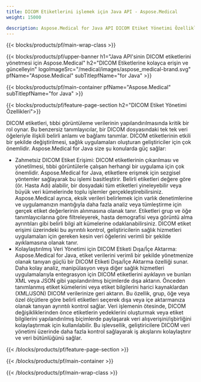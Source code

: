 ```yaml
---
title: DICOM Etiketlerini işlemek için Java API - Aspose.Medical
weight: 15000

description: Aspose.Medical for Java API DICOM Etiket Yönetimi Özellikleri
---
```


{{< blocks/products/pf/main-wrap-class >}}

{{< blocks/products/pf/upper-banner h1="Java API'sinin DICOM etiketlerini yönetmesi için Aspose.Medical" h2="DICOM Etiketlerine kolayca erişin ve güncelleyin" logoImageSrc="/medical/images/aspose_medical-brand.svg" pfName="Aspose.Medical" subTitlepfName="for Java" >}}

{{< blocks/products/pf/main-container pfName="Aspose.Medical" subTitlepfName="for Java" >}}

{{< blocks/products/pf/feature-page-section h2="DICOM Etiket Yönetimi Özellikleri">}}

<p>DICOM etiketleri, tıbbi görüntüleme verilerinin yapılandırılmasında kritik bir rol oynar. Bu benzersiz tanımlayıcılar, bir DICOM dosyasındaki tek tek veri öğeleriyle ilişkili belirli anlamı ve bağlamı tanımlar. DICOM etiketlerinin etkili bir şekilde değiştirilmesi, sağlık uygulamaları oluşturan geliştiriciler için çok önemlidir. Aspose.Medical for Java size şu konularda güç sağlar:</p>

<ul>
<li>Zahmetsiz DICOM Etiket Erişimi: DICOM etiketlerinin çıkarılması ve yönetilmesi, tıbbi görüntülerle çalışan herhangi bir uygulama için çok önemlidir. Aspose.Medical for Java, etiketlere erişmek için sezgisel yöntemler sağlayarak bu işlemi basitleştirir. Belirli etiketleri değere göre (ör. Hasta Adı) alabilir, bir dosyadaki tüm etiketleri yineleyebilir veya büyük veri kümelerinde toplu işlemler gerçekleştirebilirsiniz. Aspose.Medical ayrıca, eksik verileri belirlemek için varlık denetimlerine ve uygulamanızın mantığıyla daha fazla analiz veya tümleştirme için gerçek etiket değerlerinin alınmasına olanak tanır. Etiketleri grup ve öğe tanımlayıcılarına göre filtreleyerek, hasta demografisi veya görüntü alma ayrıntıları gibi belirli bilgi alt kümelerine odaklanabilirsiniz. DICOM etiket erişimi üzerindeki bu ayrıntılı kontrol, geliştiricilerin sağlık hizmetleri uygulamaları için gereken kesin veri öğelerini verimli bir şekilde ayıklamasına olanak tanır.</li>
<li>Kolaylaştırılmış Veri Yönetimi için DICOM Etiketi Dışa/İçe Aktarma: Aspose.Medical for Java, etiket verilerini verimli bir şekilde yönetmenize olanak tanıyan güçlü bir DICOM Etiketi Dışa/İçe Aktarma özelliği sunar. Daha kolay analiz, manipülasyon veya diğer sağlık hizmetleri uygulamalarıyla entegrasyon için DICOM etiketlerini ayıklayın ve bunları XML veya JSON gibi yapılandırılmış biçimlerde dışa aktarın. Önceden tanımlanmış etiket kümelerini veya etiket bilgilerini harici kaynaklardan (XML/JSON) DICOM verilerinize geri aktarın. Bu özellik, grup, öğe veya özel ölçütlere göre belirli etiketleri seçerek dışa veya içe aktarmanıza olanak tanıyan ayrıntılı kontrol sağlar. Veri işlemenin ötesinde, DICOM değişikliklerinden önce etiketlerin yedeklerini oluşturmak veya etiket bilgilerini yapılandırılmış biçimlerde paylaşarak veri alışverişini/işbirliğini kolaylaştırmak için kullanılabilir. Bu işlevsellik, geliştiricilere DICOM veri yönetimi üzerinde daha fazla kontrol sağlayarak iş akışlarını kolaylaştırır ve veri bütünlüğünü sağlar.</li>
</ul>

{{< /blocks/products/pf/feature-page-section >}}

{{< /blocks/products/pf/main-container >}}

{{< /blocks/products/pf/main-wrap-class >}}